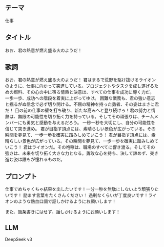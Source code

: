 ## テーマ

仕事

## タイトル

おお、君の熱意が燃え盛る火のようだ！

## 歌詞

おお、君の熱意が燃え盛る火のようだ！
君はまるで荒野を駆け抜けるライオンのように、仕事に向かって突進している。プロジェクトやタスクを成し遂げるための燃料、その心の中に宿る情熱と決意は、すべての仕事を成功に導く力だ。
一歩一歩、成功への階段を着実に上がってゆけ。
困難な業務も、君の強い意志と揺るがぬ信念で必ず切り開ける。不屈の精神を持った勇者、その姿はまさに君だ！
目の前の仕事の壁を打ち破り、新たな高みへと登り続けろ！君の努力と情熱は、無限の可能性を切り拓く力を持っている。そしてその頑張りは、チームメンバーにも勇気と感動を与えるだろう。
一秒一秒を大切にし、自分の可能性を信じて突き進め。
君が目指す頂点には、素晴らしい景色が広がっている。その瞬間を夢見て、一歩一歩を確実に踏みしめていこう！
君が目指す頂点には、素晴らしい景色が広がっている。その瞬間を夢見て、一歩一歩を確実に踏みしめていこう！
君はライオンだ。その咆哮は、職場のすべてに響き渡る。そしてその強さは、未来を切り拓く大きな力となる。勇敢な心を持ち、決して諦めず、突き進む姿は誰もが憧れるものだ。

## プロンプト

仕事でめちゃくちゃ結果を出したいです！一分一秒を無駄にしないよう頑張りたいです！ 励ます言葉をたくさんください！
過剰なくらいが丁度良いです！ライオンのような熱血口調で話しかけるようにお願いします！

また、箇条書きにはせず、話しかけるようにお願いします！

## LLM

DeepSeek v3